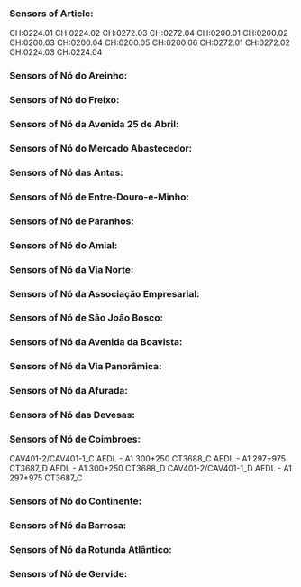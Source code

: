### Sensors of Article:
CH:0224.01
CH:0224.02
CH:0272.03
CH:0272.04
CH:0200.01
CH:0200.02
CH:0200.03
CH:0200.04
CH:0200.05
CH:0200.06
CH:0272.01
CH:0272.02
CH:0224.03
CH:0224.04

### Sensors of Nó do Areinho:

### Sensors of Nó do Freixo:

### Sensors of Nó da Avenida 25 de Abril:

### Sensors of Nó do Mercado Abastecedor:

### Sensors of Nó das Antas:

### Sensors of Nó de Entre-Douro-e-Minho:

### Sensors of Nó de Paranhos:

### Sensors of Nó do Amial:

### Sensors of Nó da Via Norte:

### Sensors of Nó da Associação Empresarial:

### Sensors of Nó de São João Bosco:

### Sensors of Nó da Avenida da Boavista:

### Sensors of Nó da Via Panorâmica:

### Sensors of Nó da Afurada:

### Sensors of Nó das Devesas:

### Sensors of Nó de Coimbroes:
CAV401-2/CAV401-1_C
AEDL - A1 300+250 CT3688_C
AEDL - A1 297+975 CT3687_D
AEDL - A1 300+250 CT3688_D
CAV401-2/CAV401-1_D
AEDL - A1 297+975 CT3687_C

### Sensors of Nó do Continente:

### Sensors of Nó da Barrosa:

### Sensors of Nó da Rotunda Atlântico:

### Sensors of Nó de Gervide:

